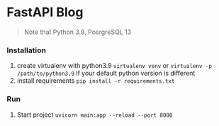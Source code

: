 # FastAPI Blog

> Note that Python 3.9, PosrgreSQL 13

### Installation
1. create virtualenv with python3.9 `virtualenv venv` or `virtualenv -p /path/to/python3.9` if your default python version is different
2. install requirements `pip install -r requirements.txt`

### Run 
1. Start project `uvicorn main:app --reload --port 8080`